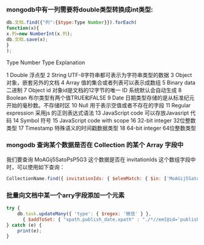 ### mongodb中有一列需要将double类型转换成int类型:
```JavaScript
db.文档.find({"列":{$type:Type Number}}).forEach(
function(x){
x.列=new NumberInt(x.列);
db.文档.save(x);
}
);
```
 
Type Number Type Explanation

1 Double 浮点型
2 String UTF-8字符串都可表示为字符串类型的数据
3 Object 对象，嵌套另外的文档
4 Array 值的集合或者列表可以表示成数组
5 Binary data 二进制
7 Object id 对象id是文档的12字节的唯一 ID 系统默认会自动生成
8 Boolean 布尔类型有两个值TRUE和FALSE
9 Date 日期类型存储的是从标准纪元开始的毫秒数。不存储时区
10 Null 用于表示空值或者不存在的字段
11 Regular expression 采用js 的正则表达式语法
13 JavaScript code 可以存放Javasript 代码
14 Symbol 符号
15 JavaScript code with scope
16 32-bit integer 32位整数类型
17 Timestamp 特殊语义的时间戳数据类型
18 64-bit integer 64位整数类型



### mongodb 查询某个数据是否在 Collection 的某个 Array 字段中

我们要查询 MoAGij5SatoPsP5G3 这个数据是否在 invitationIds 这个数组字段中时，可以使用如下查询：

```JavaScript
CollectionName.find({ invitationIds: { $elemMatch: { $in: ['MoAGij5SatoPsP5G3'] } } })

```

### 批量向文档中某一个arry字段添加一个元素


```JavaScript
try {
    db.task.updateMany({ 'type': { $regex: '微信' } },
      { $addToSet: { "xpath.publish_date.xpath" : "./*//em[@id='publish_time']/text()" } });
} catch (e) {
    print(e);
}
```
